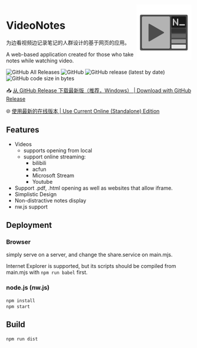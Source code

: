 
<img src="./res/VideoNotes.png" width="150" align="right" style="z-index: 100">

# VideoNotes

为边看视频边记录笔记的人群设计的基于网页的应用。

A web-based application created for those who take notes while watching video.

![GitHub All Releases](https://img.shields.io/github/downloads/smallg0at/VideoNotes/total?style=flat-square)
![GitHub](https://img.shields.io/github/license/smallg0at/VideoNotes?style=flat-square)
![GitHub release (latest by date)](https://img.shields.io/github/v/release/smallg0at/videonotes?style=flat-square)
![GitHub code size in bytes](https://img.shields.io/github/languages/code-size/smallg0at/videonotes?style=flat-square)

📥 [从 GitHub Release 下载最新版（推荐，Windows） \| Download with GitHub Release](https://github.com/smallg0at/VideoNotes/releases)

🌐 [使用最新的在线版本 \| Use Current Online (Standalone) Edition](https://smallg0at.github.io/VideoNotes/VideoNotes.html)

## Features

- Videos
  - supports opening from local
  - support online streaming:
    - bilibili
    - acfun
    - Microsoft Stream
    - Youtube
- Support .pdf, .html opening as well as websites that allow iframe.
- Simplistic Design
- Non-distractive notes display
- nw.js support

## Deployment

### Browser

simply serve on a server, and change the share.service on main.mjs.

Internet Explorer is supported, but its scripts should be compiled from main.mjs with `npm run babel` first.

### node.js (nw.js)

```
npm install
npm start
```

## Build

```
npm run dist
```
